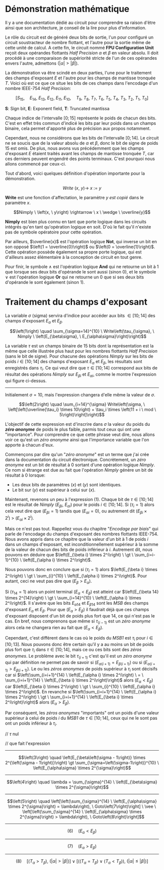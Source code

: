 # Démonstration mathématique

Il y a une documentation dédié au circuit pour comprendre sa raison d'être ainsi que son architecture, je conseil de la lire pour plus d'information.

Le rôle du circuit est de généré deux bits de sortie, l'un pour configuré un circuit soustracteur de nombre flottant, et l'autre pour la sortie même de cette unité de calcul.
A cette fin, le circuit nommé __FPU Configuration Unit__ reçoit deux opérandes flottants _Half Precision_ $\alpha$ et $\beta$ en valeur absolu.
Il doit procédé à une comparaison de supériorité stricte de l'un de ces opérandes envers l'autre, admettons $\left(\vert \alpha \vert \gt \vert \beta \vert\right)$.

La démonstration va être scindé en deux parties, l'une pour le traitement des champs d'exposant $E$ et l'autre pour les champs de mantisse tronquée $T$.
Voici où est ce que ce situe les bits de ces champs dans l'encodage d'un nombre IEEE-754 _Half Precision_:

$$\left[S_{15}, \quad E_{14}, \ E_{13}, \ E_{12}, \ E_{11}, \ E_{10}, \quad T_9, \ T_8, \ T_7, \ T_6, \ T_5, \ T_4, \ T_3, \ T_2, \ T_1, \ T_0\right]$$

__S__: Sign bit, __E__: Exponent field, __T__: Truncated mantissa

Chaque indice de l'intervalle $\left[0;15\right]$ représente le poids de chacun des bits.
C'est en effet très commun d'indicé les bits par leur poids dans un champs binaire, cela permet d'apporté plus de précision aux propos notamment.

Cependant, nous ne considérons que les bits de l'intervalle $\left[0;14\right]$.
Le circuit ne se soucis que de la valeur absolu de $\alpha$ et $\beta$, donc le bit de signe de poids $15$ est omis.
De plus, nous avons vus précédemment que les champs d'exposant $E$ étaient traités avant les champs de mantisse tronquée $T$, car ces derniers peuvent engendré des points terminaux.
C'est pourquoi nous allons commencé par ceux-ci.

Tout d'abord, voici quelques définition d'opération importante pour la démonstration.

$$Write \ \left(x, \ y\right) \rightarrow \ x \ := \ y$$

__Write__ est une fonction d'affectation, le paramètre $y$ _est copié_ dans le paramètre $x$.

$$Nimply \ \left(x, \ y\right) \rightarrow \ x \ \wedge \ \overline{y}$$

__Nimply__ est bien plus connu en tant que porte logique dans les circuits intégrés qu'en tant qu'opération logique en soit.
D'où le fait qu'il n'existe pas de symbole opératoire pour cette opération.

Par ailleurs, $\overline{x}$ est l'opération logique __Not__, qui inverse un bit en son opposé $\left(1 = \overline{0}\right)$ ou $\left(0 = \overline{1}\right)$.
Cette opération possède également sa propre porte logique, qui est d'ailleurs assez élémentaire à la conception de circuit en tout genre.

Pour finir, le symbole $\wedge$ est l'opération logique __And__ qui ne retourne un bit à $1$ que lorsque ses deux bits d'opérande le sont aussi (sinon $0$), et le symbole $\vee$ est l'opération logique __Or__ qui ne retourne un $0$ que si ses deux bits d'opérande le sont également (sinon $1$).

# Traitement du champs d'exposant

La variable $\sigma$ (sigma) servira d'indice pour accéder aux bits $\in \left[10;14\right]$ des champs d'exposant $E_{\alpha}$ et $E_{\beta}$.

$$\left(1\right) \quad \sum_{\sigma=14}^{10} \ Write\left(\tau_{\sigma}, \ Nimply \ \left(E_{\beta\sigma}, \ E_{\alpha\sigma}\right)\right)$$

La variable $\tau$ est un champs binaire de $15$ bits dont la représentation est la même que celle illustrée plus haut pour les nombres flottants _Half Precision_ (sans le bit de signe).
Pour chacune des opérations $Nimply$ sur les bits de poids $i \in \left[10;14\right]$ des champs d'exposant $E_{\alpha}$ et $E_{\beta}$, les résultats sont enregistrés dans $\tau_i$.
Ce qui veut dire que $\tau \in \left[10;14\right]$ correspond aux bits de résultat des opérations $Nimply$ sur $E_{\beta i}$ et $E_{\alpha i}$, comme le montre l'expression qui figure ci-dessus.

-- -

Initialement $\sigma = 10$, mais l'expression changera d'elle même la valeur de $\sigma$.

$$\left(2\right) \quad \sum_{i=14}^{\sigma} Write\left(\sigma, \ \left[\left(\overline{\tau_i} \times 10\right) + \tau_i \times \left(11 + i \ mod \ 5\right)\right]\right)$$

L'objectif de cette expression est d'inscrire dans $\sigma$ la valeur du poids du ___zéro anonyme___ de poids le plus faible, parmis tout ceux qui ont une "importance".
Pour comprendre ce que cette phrase veut dire, nous allons voir ce qu'est un _zéro anonyme_ ainsi que l'importance variable que l'on apporte à chacun d'eux.

Commençons par dire qu'un "_zéro anonyme_" est un terme que j'ai crée dans la documentation du circuit électronique.
Concrètement, un _zéro anonyme_ est un bit de résultat à $0$ sortant d'une opération logique $Nimply$.
Ce nom si étrange est due au fait que l'opération $Nimply$ génère un bit de résultat à $0$ lorsque:
  - Les deux bits de paramètres $\left(x\right)$ et $\left(y\right)$ sont identiques.
  - Le bit sur $\left(y\right)$ est supérieur à celui sur $\left(x\right)$.

Maintenant, revenons un peu à l'expression $\left(1\right)$.
Chaque bit de $\tau \in \left[10;14\right]$ est le résultat de $Nimply \ \left(E_{\beta i}, \ E_{\alpha i}\right)$ pour le poids $i \in \left[10;14\right]$.
Si $\left(\tau_i = 1\right)$ alors cela veut dire que $\left(E_{\beta i} = 1\right)$ tandis que $\left(E_{\alpha i} = 0\right)$, ou autrement dit $\left(E_{\beta i} \times 2^i\right) \ \gt \ \left(E_{\alpha i} \times 2^i\right)$.

Mais ce n'est pas tout.
Rappellez vous du chapitre "_Encodage par biais_" qui parle de l'encodage du champs d'exposant des nombres flottants IEEE-754.
Nous avons appris dans ce chapitre que la valeur d'un bit à $1$ de poids $i$ dans un champs d'exposant, est inconditionnellement supérieur à la somme de la valeur de chacun des bits de poids inférieur à $i$.
Autrement dit, nous pouvons en déduire que $\left(E_{\beta i} \times 2^i\right) \ \gt \ \sum_{i=i-1}^{10} \ \left(E_{\alpha i} \times 2^i\right)$.

Nous pouvons donc en conclure que si $\left(\tau_i = 1\right)$ alors $\left(E_{\beta i} \times 2^i\right) \ \gt \ \sum_{i}^{10} \ \left(E_{\alpha i} \times 2^i\right)$.
Pour autant, ceci ne veut pas dire que $\left(E_{\beta} \gt E_{\alpha}\right)$.

Si $\left(\tau_{14} = 1\right)$ alors un point terminal $\left(E_{\alpha} \lt E_{\beta}\right)$ est atteint car $\left(E_{\beta 14} \times 2^{14}\right) \ \gt \ \sum_{i=14}^{10} \ \left(E_{\alpha i} \times 2^i\right)$.
Il s'avère que les bits $E_{\alpha 14}$ et $E_{\beta 14}$ sont les _MSB_ des champs d'exposant $E_{\alpha}$ et $E_{\beta}$.
Pour que $\left(E_{\alpha} \gt E_{\beta}\right)$ il faudrait déjà que ces champs d'exposant disposent d'un bit de poids plus fort que $14$, ce qui n'est pas le cas.
En bref, nous comprenons que même si $\tau_{\left(i-1\right)}$ est un _zéro anonyme_ alors cela ne changera rien au fait que $\left(E_{\alpha} \lt E_{\beta}\right)$.

Cependant, c'est différent dans le cas où le poids du _MSB1_ est $\tau_i$ pour $i \in \left[10;13\right]$.
Nous pouvons donc être certain qu'il y a au moins un bit de poids plus fort que $\tau_i$ dans $\tau \in \left[10;14\right]$, mais ce ou ces bits sont des _zéros anonymes_.
Le problème avec le bit $\tau_{\left(i+1\right)}$ c'est qu'il est un _zéro anonyme_ qui par définition ne permet pas de savoir si $\left(E_{\alpha\left(i+1\right)} = E_{\beta\left(i+1\right)}\right)$ ou si $\left(E_{\alpha\left(i+1\right)} \gt E_{\beta\left(i+1\right)}\right)$.
Le ou les _zéros anonymes_ de poids supérieur à $\tau_i$ sont décisifs car si $\left(\sum_{i=i+1}^{14} \ \left(E_{\alpha i} \times 2^i\right) \ = \ \sum_{i=i+1}^{14} \ \left(E_{\beta i} \times 2^i\right)\right)$ alors $\left(E_{\alpha} \lt E_{\beta}\right)$ car $\left(E_{\beta i} \times 2^i\right) \ \gt \ \sum_{i}^{10} \ \left(E_{\alpha i} \times 2^i\right)$.
En revanche si $\left(\sum_{i=i+1}^{14} \ \left(E_{\alpha i} \times 2^i\right) \ \gt \ \sum_{i=i+1}^{14} \ \left(E_{\beta i} \times 2^i\right)\right)$ alors $\left(E_{\alpha} \gt E_{\beta}\right)$.

Par conséquent, les _zéros anonymes_ "importants" ont un poids d'une valeur supérieur à celui de poids $i$ du _MSB1_ de $\tau \in \left[10;14\right]$, ceux qui ne le sont pas ont un poids inférieur à $\tau_i$. 

// $\tau$ nul

// que fait l'expression

-- -

$$\left(3\right) \quad \left(E_{\beta\left(\sigma - 1\right)} \times 2^{\left(\sigma - 1\right)}\right) \gt \sum_{\sigma=\left(\sigma-1\right)}^{10} \ \left(E_{\alpha\sigma} \times 2^{\sigma}\right)$$

-- -

$$\left(4\right) \quad \lambda = \sum_{\sigma}^{14} \ \left(E_{\beta\sigma} \times 2^{\sigma}\right)$$

-- -

$$\left(5\right) \quad \left[\left(\sum_{\sigma}^{14} \ \left(E_{\alpha\sigma} \times 2^{\sigma}\right) = \lambda\right), \ Goto\left(7\right)\right] \ \vee \ \left[\left(\sum_{\sigma}^{14} \ \left(E_{\alpha\sigma} \times 2^{\sigma}\right) > \lambda\right), \ Goto\left(8\right)\right]$$

-- -

$$\left(6\right) \quad \left(E_{\alpha} \lt E_{\beta}\right)$$


-- -

$$\left(7\right) \quad \left(E_{\alpha} \gt E_{\beta}\right)$$

-- -

$$\left(8\right) \quad \left[\left(T_{\alpha} \gt T_{\beta}\right), \ \left(\vert \alpha \vert \gt \vert \beta \vert\right)\right] \ \vee \ 
\left[\left(\left(T_{\alpha} = T_{\beta}\right) \ \vee \ \left(T_{\alpha} < T_{\beta}\right)\right), \ \left(\vert \alpha \vert \le \vert \beta \vert\right)\right]$$
